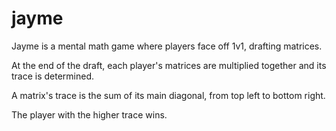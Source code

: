 # jayme

Jayme is a mental math game where players face off 1v1, drafting matrices.

At the end of the draft, each player's matrices are multiplied together and its trace is determined.

A matrix's trace is the sum of its main diagonal, from top left to bottom right.

The player with the higher trace wins.